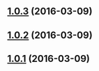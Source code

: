 <a name="1.0.3"></a>
## [1.0.3](https://github.com/fczbkk/carve/compare/v1.0.2...v1.0.3) (2016-03-09)




<a name="1.0.2"></a>
## [1.0.2](https://github.com/fczbkk/carve/compare/v1.0.1...v1.0.2) (2016-03-09)




<a name="1.0.1"></a>
## [1.0.1](https://github.com/fczbkk/carve/compare/v1.0.0...v1.0.1) (2016-03-09)




